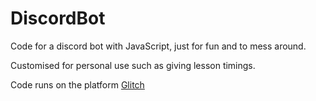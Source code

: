# DiscordBot

Code for a discord bot with JavaScript, just for fun and to mess around.

Customised for personal use such as giving lesson timings.

Code runs on the platform [Glitch](https://glitch.com/)
